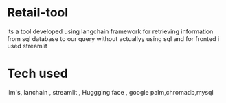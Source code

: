# Retail-tool
its a tool developed using langchain framework for retrieving information from sql database to our query without actuallyy using sql and for fronted i used streamlit
 # Tech used
 llm's, lanchain , streamlit , Huggging face , google palm,chromadb,mysql
